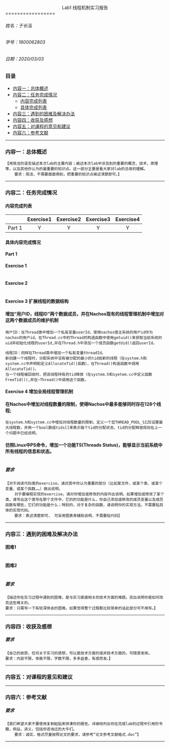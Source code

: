  <center> Lab1 线程机制实习报告</center>
=================

###### 姓名：于长泓
###### 学号：1600062803
###### 日期：2020/03/03
### 目录
- [内容一：总体概述](#jump1)
- [内容二：任务完成情况](#jump2)
  - [内容完成列表](#jump3)
  - [具体完成列表](#jump4)
- [内容三：遇到的困难及解决办法](#jump5)
- [内容四：收获及感想](#jump6)
- [内容五：对课程的意见和建议](#jump7)
- [内容六：参考文献](#jump8)
---------------------------
### 内容一：总体概述<a id="jump1"></a>

```
【用简洁的语言描述本次lab的主要内容；阐述本次lab中涉及到的重要的概念，技术，原理等，以及其他你认为的最重要的知识点。这一部分主要是看大家对lab的总体的理解。
	要求：简洁，不需要面面俱到，把重要的知识点阐述清楚即可。】
```
-----------------------------------
### 内容二：任务完成情况<a id="jump2"></a>

#### 内容完成列表<a id="jump3"></a>

|  | Exercise1 | Exercise2 | Exercise3 | Exercise4 |  
|  :---: | :---: | :---: | :---: | :---: |
| Part 1 | Y | Y | Y | Y |

#### 具体内容完成情况 <a id="jump4"></a>
#### Part 1
#### Exercise 1
```

```
#### Exercise 2
```

```
#### Exercise 3 扩展线程的数据结构
#### 增加“用户ID，线程ID”两个数据成员，并在Nachos现有的线程管理机制中增加对这两个数据成员的维护机制
```
用户ID：在Thread类中增加一个私有变量userId，使用nachos宿主系统的用户id作为nachos的用户id。在Thread.cc中的Thread的构造函数中使用getuid()来获取当前系统的uid并初始化线程的userId,并在Thread.h中添加一个成员函数getUid()返回userId。

线程ID：同样在Thread类中增加一个私有变量threadId。
新创建一个线程时，分配系统中没有被分配的最小的tid给新的线程（在system.h和system.cc中声明和定义AllocateTid()函数），在Thread()构造函数中调用AllocateTid()。
当一个线程被回收时，把该线程持有的tid释放（在system.h和syetem.cc中定义函数FreeTid()),并在~Thread()中调用这个函数。
```
#### Exercise 4 增加全局线程管理机制
####  在Nachos中增加对线程数量的限制，使得Nachos中最多能够同时存在128个线程;
```
在system.h和system.cc中增加对线程数量的限制，定义一个宏THREAD_POOL_SIZE设置最大线程数，并用一个bool数组tids[]来表示每个tid的分配状态，tid的分配释放规则在上一个问题中已经说明。
```
#### 仿照Linux中PS命令，增加一个功能TS(Threads Status)，能够显示当前系统中所有线程的信息和状态。
```

```
##### 要求
```
【对于阅读代码类的exercise，请对其中你认为重要的部分（比如某文件，或某个类、或某个变量、或某个函数……）做出说明。
	对于要编程实现的exercise，请对你增加或修改的内容作出说明。如果增加或修改了某个类，请写出这个类写在那个文件中，它的的功能是什么，你自己添加或修改的成员变量以及成员函数有哪些，它们的功能是什么；特别的，对于复杂的函数，请说明你的实现方法。不需要贴具体的实现代码。
	要求：表述清楚即可， 可采用图表来辅助说明，不需要贴代码】

```
------------------------------------------------
### 内容三：遇到的困难及解决办法<a id="jump5"></a>

#### 困难1
```

```

#### 困难2
```

```

##### 要求
```
【描述你在实习过程中遇到的困难，是与实习直接相关的技术方面的难题。突出说明你是如何攻克这些难关的。
要求：只需写一下有较深体会的困难。如果觉得整个过程都比较简单的话此部分可不用写。】
```
-------------------------
### 内容四：收获及感想<a id="jump6"></a>

##### 要求
```
【自己的收获，任何关于实习的感想，可以是技术方面的或非技术方面的，可随意发挥。
要求：内容不限，体裁不限，字数不限，多多益善，有感而发。】
```
------------------------
### 内容五：对课程的意见和建议<a id="jump7"></a>

---------------
### 内容六：参考文献<a id="jump8"></a>

##### 要求
```
【我们希望大家不要使用复制粘贴来拼凑你的报告。详细地列出你在完成lab的过程中引用的书籍，网站，讲义，包括你咨询过的大牛们。
	要求：诚实，格式尽量按照论文的要求，请参考“论文参考文献格式.doc”】
```
------------------------------
